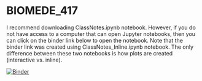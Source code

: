 # BIOMEDE_417

I recommend downloading ClassNotes.ipynb notebook. However, if you do not have access to a computer that can open Jupyter notebooks, then you can click on the binder link below to open the notebook. Note that the binder link was created using ClassNotes_Inline.ipynb notebook. The only difference between these two notebooks is how plots are created (interactive vs. inline). 

[![Binder](https://mybinder.org/badge_logo.svg)](https://mybinder.org/v2/gh/mirzakhalili/BIOMEDE_417/master?filepath=ClassNotes_Inline.ipynb)
